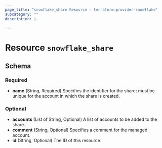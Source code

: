 ```yaml
---
page_title: "snowflake_share Resource - terraform-provider-snowflake"
subcategory: ""
description: |-
  
---
```


# Resource `snowflake_share`





## Schema

### Required

- **name** (String, Required) Specifies the identifier for the share; must be unique for the account in which the share is created.

### Optional

- **accounts** (List of String, Optional) A list of accounts to be added to the share.
- **comment** (String, Optional) Specifies a comment for the managed account.
- **id** (String, Optional) The ID of this resource.


